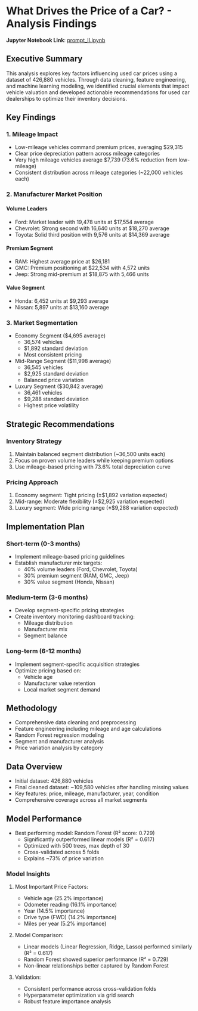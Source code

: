 # What Drives the Price of a Car? - Analysis Findings
**Jupyter Notebook Link**: [prompt_II.ipynb](https://github.com/michaeltuszynski/assignment-11.1/blob/main/practical_application_II_starter/prompt_II.ipynb)

## Executive Summary
This analysis explores key factors influencing used car prices using a dataset of 426,880 vehicles. Through data cleaning, feature engineering, and machine learning modeling, we identified crucial elements that impact vehicle valuation and developed actionable recommendations for used car dealerships to optimize their inventory decisions.

## Key Findings

### 1. Mileage Impact
- Low-mileage vehicles command premium prices, averaging $29,315
- Clear price depreciation pattern across mileage categories
- Very high mileage vehicles average $7,739 (73.6% reduction from low-mileage)
- Consistent distribution across mileage categories (~22,000 vehicles each)

### 2. Manufacturer Market Position
#### Volume Leaders
- Ford: Market leader with 19,478 units at $17,554 average
- Chevrolet: Strong second with 16,640 units at $18,270 average
- Toyota: Solid third position with 9,576 units at $14,369 average

#### Premium Segment
- RAM: Highest average price at $26,181
- GMC: Premium positioning at $22,534 with 4,572 units
- Jeep: Strong mid-premium at $18,875 with 5,466 units

#### Value Segment
- Honda: 6,452 units at $9,293 average
- Nissan: 5,897 units at $13,160 average

### 3. Market Segmentation
- Economy Segment ($4,695 average)
  * 36,574 vehicles
  * $1,892 standard deviation
  * Most consistent pricing
- Mid-Range Segment ($11,998 average)
  * 36,545 vehicles
  * $2,925 standard deviation
  * Balanced price variation
- Luxury Segment ($30,842 average)
  * 36,461 vehicles
  * $9,288 standard deviation
  * Highest price volatility

## Strategic Recommendations

### Inventory Strategy
1. Maintain balanced segment distribution (~36,500 units each)
2. Focus on proven volume leaders while keeping premium options
3. Use mileage-based pricing with 73.6% total depreciation curve

### Pricing Approach
1. Economy segment: Tight pricing (±$1,892 variation expected)
2. Mid-range: Moderate flexibility (±$2,925 variation expected)
3. Luxury segment: Wide pricing range (±$9,288 variation expected)

## Implementation Plan

### Short-term (0-3 months)
- Implement mileage-based pricing guidelines
- Establish manufacturer mix targets:
  * 40% volume leaders (Ford, Chevrolet, Toyota)
  * 30% premium segment (RAM, GMC, Jeep)
  * 30% value segment (Honda, Nissan)

### Medium-term (3-6 months)
- Develop segment-specific pricing strategies
- Create inventory monitoring dashboard tracking:
  * Mileage distribution
  * Manufacturer mix
  * Segment balance

### Long-term (6-12 months)
- Implement segment-specific acquisition strategies
- Optimize pricing based on:
  * Vehicle age
  * Manufacturer value retention
  * Local market segment demand

## Methodology
- Comprehensive data cleaning and preprocessing
- Feature engineering including mileage and age calculations
- Random Forest regression modeling
- Segment and manufacturer analysis
- Price variation analysis by category

## Data Overview
- Initial dataset: 426,880 vehicles
- Final cleaned dataset: ~109,580 vehicles after handling missing values
- Key features: price, mileage, manufacturer, year, condition
- Comprehensive coverage across all market segments

## Model Performance
- Best performing model: Random Forest (R² score: 0.729)
  * Significantly outperformed linear models (R² = 0.617)
  * Optimized with 500 trees, max depth of 30
  * Cross-validated across 5 folds
  * Explains ~73% of price variation

### Model Insights
1. Most Important Price Factors:
   - Vehicle age (25.2% importance)
   - Odometer reading (16.1% importance)
   - Year (14.5% importance)
   - Drive type (FWD) (14.2% importance)
   - Miles per year (5.2% importance)

2. Model Comparison:
   - Linear models (Linear Regression, Ridge, Lasso) performed similarly (R² = 0.617)
   - Random Forest showed superior performance (R² = 0.729)
   - Non-linear relationships better captured by Random Forest

3. Validation:
   - Consistent performance across cross-validation folds
   - Hyperparameter optimization via grid search
   - Robust feature importance analysis